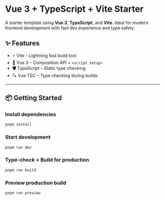# Vue 3 + TypeScript + Vite Starter

A starter template using **Vue 3**, **TypeScript**, and **Vite**. Ideal for modern frontend development with fast dev experience and type safety.

## ✨ Features

- ⚡️ Vite – Lightning fast build tool
- 🧩 Vue 3 – Composition API + `<script setup>`
- 🛡️ TypeScript – Static type checking
- 🔍 Vue TSC – Type checking during builds

---

## 📦 Getting Started

### Install dependencies

```bash
pnpm install
```

### Start development

```bash
pnpm run dev
```

### Type-check + Build for production

```bash
pnpm run build
```

### Preview production build

```bash
pnpm run preview
```
